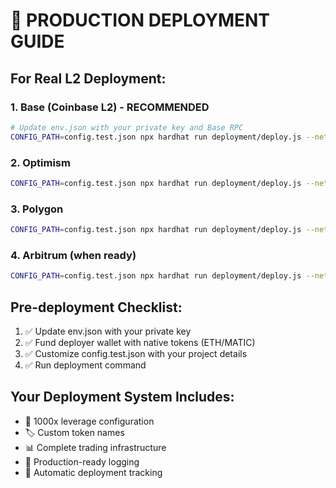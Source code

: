 # 🚀 PRODUCTION DEPLOYMENT GUIDE

## For Real L2 Deployment:

### 1. Base (Coinbase L2) - RECOMMENDED
```bash
# Update env.json with your private key and Base RPC
CONFIG_PATH=config.test.json npx hardhat run deployment/deploy.js --network base
```

### 2. Optimism 
```bash
CONFIG_PATH=config.test.json npx hardhat run deployment/deploy.js --network optimism
```

### 3. Polygon
```bash
CONFIG_PATH=config.test.json npx hardhat run deployment/deploy.js --network polygon
```

### 4. Arbitrum (when ready)
```bash
CONFIG_PATH=config.test.json npx hardhat run deployment/deploy.js --network arbitrum
```

## Pre-deployment Checklist:
1. ✅ Update env.json with your private key
2. ✅ Fund deployer wallet with native tokens (ETH/MATIC)
3. ✅ Customize config.test.json with your project details
4. ✅ Run deployment command

## Your Deployment System Includes:
- 🎯 1000x leverage configuration
- 🏷️ Custom token names
- 📊 Complete trading infrastructure
- 🔧 Production-ready logging
- 💾 Automatic deployment tracking
